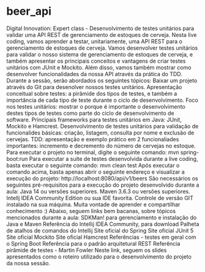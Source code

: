 # beer_api
Digital Innovation: Expert class - Desenvolvimento de testes unitários para validar uma API REST de gerenciamento de estoques de cerveja. Nesta live coding, vamos aprender a testar, unitariamente, uma API REST para o gerenciamento de estoques de cerveja. Vamos desenvolver testes unitários para validar o nosso sistema de gerenciamento de estoques de cerveja, e também apresentar os principais conceitos e vantagens de criar testes unitários com JUnit e Mockito. Além disso, vamos também mostrar como desenvolver funcionalidades da nossa API através da prática do TDD.  Durante a sessão, serão abordados os seguintes tópicos:  Baixar um projeto através do Git para desenolver nossos testes unitários. Apresentação conceitual sobre testes: a pirâmide dos tipos de testes, e também a importância de cada tipo de teste durante o ciclo de desenvolvimento. Foco nos testes unitários: mostrar o porque é importante o desenvolvimento destes tipos de testes como parte do ciclo de desenvolvimento de software. Principais frameworks para testes unitários em Java: JUnit, Mockito e Hamcrest. Desenvolvimento de testes unitários para validação de funcionalides básicas: criação, listagem, consulta por nome e exclusão de cervejas. TDD: apresentação e exemplo prático em 2 funcionaliades importantes: incremento e decremento do número de cervejas no estoque. Para executar o projeto no terminal, digite o seguinte comando:  mvn spring-boot:run  Para executar a suíte de testes desenvolvida durante a live coding, basta executar o seguinte comando:  mvn clean test Após executar o comando acima, basta apenas abrir o seguinte endereço e visualizar a execução do projeto:  http://localhost:8080/api/v1/beers São necessários os seguintes pré-requisitos para a execução do projeto desenvolvido durante a aula:  Java 14 ou versões superiores. Maven 3.6.3 ou versões superiores. Intellj IDEA Community Edition ou sua IDE favorita. Controle de versão GIT instalado na sua máquina. Muita vontade de aprender e compartilhar conhecimento :) Abaixo, seguem links bem bacanas, sobre tópicos mencionados durante a aula:  SDKMan! para gerenciamento e instalação do Java e Maven Referência do Intellij IDEA Community, para download Palheta de atalhos de comandos do Intellij Site oficial do Spring Site oficial JUnit 5 Site oficial Mockito Site oficial Hamcrest Referências - testes em geral com o Spring Boot Referência para o padrão arquitetural REST Referência pirâmide de testes - Martin Fowler Neste link, seguem os slides apresentados como o roteiro utilizado para o desenvolvimento do projeto da nossa sessão.

